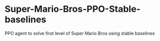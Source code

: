 # Super-Mario-Bros-PPO-Stable-baselines
PPO agent to solve first level of Super Mario Bros using stable baselines

